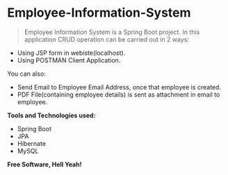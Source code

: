 # Employee-Information-System

>Employee Information System is a Spring Boot project. In this application CRUD operation can be carried out in 2 ways:

  - Using JSP form in webiste(localhost).
  - Using POSTMAN Client Application.
  
You can also:
  - Send Email to Employee Email Address, once that employee is created.
  - PDF File(containing employee details) is sent as attachment in email to employee.
 
**Tools and Technologies used:**
  - Spring Boot 
  - JPA
  - Hibernate 
  - MySQL



  **Free Software, Hell Yeah!**
